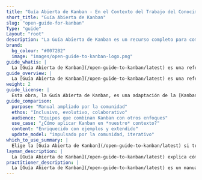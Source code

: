 ```yaml
---
title: "Guía Abierta de Kanban - En el Contexto del Trabajo del Conocimiento"
short_title: "Guía Abierta de Kanban"
slug: "open-guide-for-kanban"
Type: "guide"
Layout: "root"
description: "La Guía Abierta de Kanban es un recurso completo para comprender e implementar Kanban en contextos de trabajo del conocimiento. Abarca prácticas y aplicaciones reales de Kanban para mejorar la eficiencia del flujo de trabajo y la colaboración en equipo."
brand:
  bg_colour: "#0072B2"
  image: "images/open-guide-to-kanban-logo.png"
guide_whatis: |
  La [Guía Abierta de Kanban](/open-guide-to-kanban/latest) es una referencia práctica, mantenida por la comunidad, para utilizar Kanban en el trabajo del conocimiento. Define  prácticas, métricas y lenguaje esenciales para el diseño, ejecución y mejora de sistemas Kanban. Construida sobre las bases de la [Kanban Guide (2025)](/open-guide-to-kanban/latest), esta guía amplía su aplicabilidad a distintos sectores y contextos de equipo, sin dejar de ser abierta y adaptable. Su objetivo es ayudar a las organizaciones que buscan claridad, coherencia y efectividad en cómo gestionan el flujo de valor.
guide_overview: |
  La [Guía Abierta de Kanban](/open-guide-to-kanban/latest) es una referencia práctica, mantenida por la comunidad, para utilizar Kanban en el trabajo del conocimiento. Define  prácticas, métricas y lenguaje esenciales para el diseño, ejecución y mejora de sistemas Kanban.
weight: 2
guide_license: |
  Esta obra, la Guía Abierta de Kanban, es una adaptación de la [Kanban Guide (May 2025 version)](https://kanbanguides.org/history/kanban-guide-2025/), cuya licencia está sujeta a la Creative Commons Attribution-ShareAlike 4.0 International License (CC BY-SA 4.0). The original guide is © 2019-2025 Orderly Disruption Limited, Daniel S. Vacanti, Inc. Changes were made to the original. Licensed under [CC BY-SA 4.0](https://creativecommons.org/licenses/by-sa/4.0/). _Portions highlighted in italic are © 2025_ Orderly Disruption Limited, licensed under CC BY-SA 4.0. All other content is from © 2019-2025 Orderly Disruption Limited, Daniel S. Vacanti, Inc., also licensed under CC BY-SA 4.0.
guide_comparison:
  purpose: "Manual ampliado por la comunidad"
  ethos: "Inclusivo, evolutivo, colaborativo"
  audience: "Equipos que combinan Kanban con otros enfoques"
  use_case: "¿Cómo aplicar Kanban en *nuestro* contexto?"
  content: "Enriquecido con ejemplos y extendido"
  update_model: "impulsado por la comunidad, iterativo"
which_to_use_summary: |
  Elige la [Guía Abierta de Kanban](/open-guide-to-kanban/latest) si trabajas con distintos enfoques o quieres más contexto y flexibilidad. Es adecuado para quienes tengan experiencia en Lean, Agile, Scrum o Product Management y quieran adaptar Kanban a su entorno.
layman_description: |
  La [Guía Abierta de Kanban](/open-guide-to-kanban/latest) explica cómo usar Kanban y mejorarlo con el tiempo. Ofrece más ejemplos, herramientas e ideas que la guía básica, y funciona bien con otros enfoques como Scrum. Está desarrollado por una comunidad más amplia y ayuda a aplicar Kanban en diferentes situaciones, especialmente cuando los equipos o las organizaciones quieren ir más allá de lo básico.
practitioner_description: |
  La [Guía Abierta de Kanban](/open-guide-to-kanban/latest) es un manual de referencia mantenido por la comunidad que amplía el núcleo de la Guía Kanban. Conserva lo esencial, pero añade mayor profundidad: prácticas opcionales, métricas más completas e integración práctica con otros enfoques como Scrum y Lean. Diseñado para profesionales que aplican Kanban en escenarios reales con marcos híbridos, ofrece orientación adaptable para mejorar el flujo, los resultados y la colaboración. Es especialmente útil para coaches, consultores y equipos que trabajan en sistemas complejos y en evolución.
---
```


